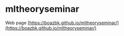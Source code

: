 # mltheoryseminar

Web page [https://boazbk.github.io/mltheoryseminar/](https://boazbk.github.io/mltheoryseminar/)
